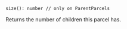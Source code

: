```flow
size(): number // only on ParentParcels
```

Returns the number of children this parcel has.
